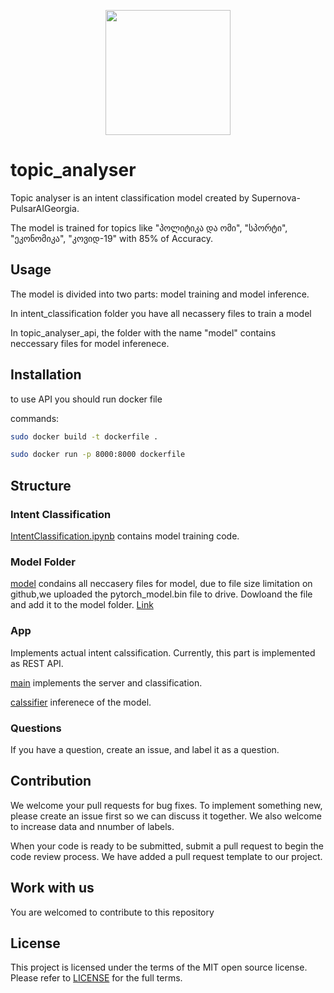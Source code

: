 <p align="center">
<img width="200" height="200" src="https://media-exp1.licdn.com/dms/image/C4D0BAQFxBa6W6H46_Q/company-logo_200_200/0/1655455167248?e=2147483647&v=beta&t=9APBEwiZiKz4a9CAZ7-QeS7UE3Ill9e7ZwITaAG0e5o">
</p>

# topic_analyser
Topic analyser is an intent classification model created by Supernova-PulsarAIGeorgia.

The model is trained for topics like "პოლიტიკა და ომი", "სპორტი", "ეკონომიკა", "კოვიდ-19" with 85% of Accuracy.

## Usage
The model is divided into two parts: model training and model inference.

In intent_classification folder you have all necassery files to train a model

In topic_analyser_api, the folder with the name "model" contains neccessary files for model inferenece.

## Installation
to use API you should run docker file

commands:
```sh
sudo docker build -t dockerfile .
```
```sh
sudo docker run -p 8000:8000 dockerfile
```
## Structure

### Intent Classification

[IntentClassification.ipynb](https://github.com/Supernova-PulsarAIGeorgia/topic_analyser/blob/main/intent_calssification/IntentClassification.ipynb) contains model training code.

### Model Folder
[model](https://github.com/Supernova-PulsarAIGeorgia/topic_analyser/tree/main/topic_analyser_api/model)  condains all neccasery files for model, due to file size limitation on github,we uploaded the pytorch_model.bin file to drive. Dowloand the file and add it to the model folder. [Link](https://drive.google.com/drive/folders/1KkOpq-uOatYzBV4YKhN3ejFjfoYTCgf4?usp=sharing)

### App

Implements actual intent calssification. Currently, this part is implemented as REST API.

[main](https://github.com/Supernova-PulsarAIGeorgia/topic_analyser/blob/main/topic_analyser_api/main.py) implements the server and classification.

[calssifier](https://github.com/Supernova-PulsarAIGeorgia/topic_analyser/blob/main/topic_analyser_api/classifier.py) inferenece of the model.

### Questions

If you have a question, create an issue, and label it as a question.

## Contribution

We welcome your pull requests for bug fixes. To implement something new, please create an issue first so we can discuss it together.
We also welcome to increase data and nnumber of labels.

When your code is ready to be submitted, submit a pull request to begin the code review process. We have added a pull request template to our project.
## Work with us

You are welcomed to contribute to this repository

## License
This project is licensed under the terms of the MIT open source license. Please refer to [LICENSE](https://github.com/Supernova-PulsarAIGeorgia/semantic-search/blob/main/LICENSE) for the full terms.
